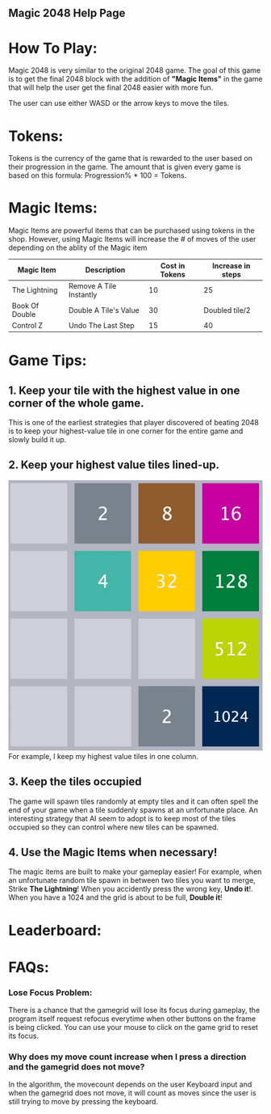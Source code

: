 ## Magic 2048 Help Page

# How To Play:

Magic 2048 is very similar to the original 2048 game. The goal of this game is to get the final 2048 block with the addition of **"Magic Items"** in the game that will help the user get the final 2048 easier with more fun.

The user can use either WASD or the arrow keys to move the tiles.

# Tokens:

Tokens is the currency of the game that is rewarded to the user based on their progression in the game. 
The amount that is given every game is based on this formula: Progression% * 100 = Tokens.

# Magic Items:

Magic Items are powerful items that can be purchased using tokens in the shop. However, using Magic Items will increase the # of moves of the user depending on the ablity of the Magic item

| Magic Item      | Description |  Cost in Tokens   | Increase in steps|
|  ----        |    ----   |      ---- | ---- |
| The Lightning   | Remove A Tile Instantly | 10   |  25 |
| Book Of Double  | Double A Tile's Value     | 30    | Doubled tile/2 |
| Control Z  | Undo The Last Step   | 15    | 40 |

# Game Tips:

## 1. Keep your tile with the highest value in one corner of the whole game.

This is one of the earliest strategies that player discovered of beating 2048 is to keep your highest-value tile in one corner for the entire game and slowly build it up.

## 2. Keep your highest value tiles lined-up.

![Game Grid](/assets/Magic2048.jpg)
For example, I keep my highest value tiles in one column.

## 3. Keep the tiles occupied

The game will spawn tiles randomly at empty tiles and it can often spell the end of your game when a tile suddenly spawns at an unfortunate place. An interesting strategy that AI seem to adopt is to keep most of the tiles occupied so they can control where new tiles can be spawned.

## 4. Use the Magic Items when necessary!

The magic items are built to make your gameplay easier! For example, when an unfortunate random tile spawn in between two tiles you want to merge, Strike **The Lightning**! When you accidently press the wrong key, **Undo it**!. When you have a 1024 and the grid is about to be full, **Double it**! 

# Leaderboard:



# FAQs:

### Lose Focus Problem: 

There is a chance that the gamegrid will lose its focus during gameplay, the program itself request refocus everytime when other buttons on the frame is being clicked. You can use your mouse to click on the game grid to reset its focus.

### Why does my move count increase when I press a direction and the gamegrid does not move?

In the algorithm, the movecount depends on the user Keyboard input and when the gamegrid does not move, it will count as moves since the user is still trying to move by pressing the keyboard.
